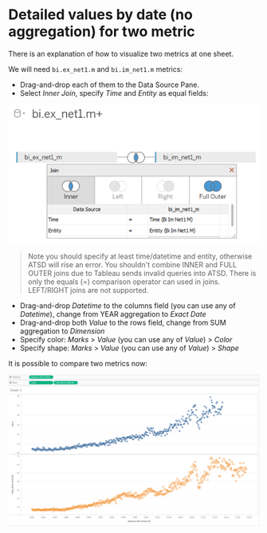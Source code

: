 # Detailed values by date (no aggregation) for two metric

There is an explanation of how to visualize two metrics at one sheet.

We will need `bi.ex_net1.m` and `bi.im_net1.m` metrics:

- Drag-and-drop each of them to the Data Source Pane.
- Select _Inner Join_, specify _Time_ and _Entity_ as equal fields:

![](images/join_inner.png)

> Note you should specify at least time/datetime and entity, otherwise ATSD will rise an error.
> You shouldn't combine INNER and FULL OUTER joins due to Tableau sends invalid queries into ATSD.
> There is only the equals (=) comparison operator can used in  joins.
> LEFT/RIGHT joins are not supported.

- Drag-and-drop _Datetime_ to the columns field (you can use any of _Datetime_), change from YEAR aggregation to _Exact Date_ 
- Drag-and-drop both _Value_ to the rows field, change from SUM aggregation to _Dimension_
- Specify color: _Marks_ > _Value_ (you can use any of _Value_) > _Color_
- Specify shape: _Marks_ > _Value_ (you can use any of _Value_) > _Shape_

It is possible to compare two metrics now:

![](images/two_metrcS.png)


